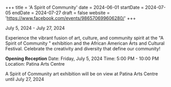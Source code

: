 +++
title = 'A Spirit of Community'
date = 2024-06-01
startDate = 2024-07-05
endDate = 2024-07-27
draft = false
website = 'https://www.facebook.com/events/986570699606280/'
+++

July 5, 2024 - July 27, 2024

Experience the vibrant fusion of art, culture, and community spirit at the "A Spirit of Community " exhibition and the African American Arts and Cultural Festival. Celebrate the creativity and diversity that define our community!

**Opening Reception**
Date: Friday, July 5, 2024
Time: 5:00 PM - 10:00 PM
Location: Patina Arts Centre

A Spirit of Community art exhibition will be on view at Patina Arts Centre until July 27, 2024
